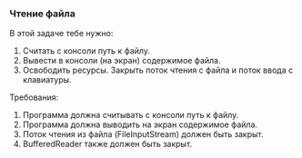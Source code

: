 
### Чтение файла

В этой задаче тебе нужно:
1. Считать с консоли путь к файлу.
2. Вывести в консоли (на экран) содержимое файла.
3. Освободить ресурсы. Закрыть поток чтения с файла и поток ввода с клавиатуры.


Требования:
1.	Программа должна считывать c консоли путь к файлу.
2.	Программа должна выводить на экран содержимое файла.
3.	Поток чтения из файла (FileInputStream) должен быть закрыт.
4.	BufferedReader также должен быть закрыт.


